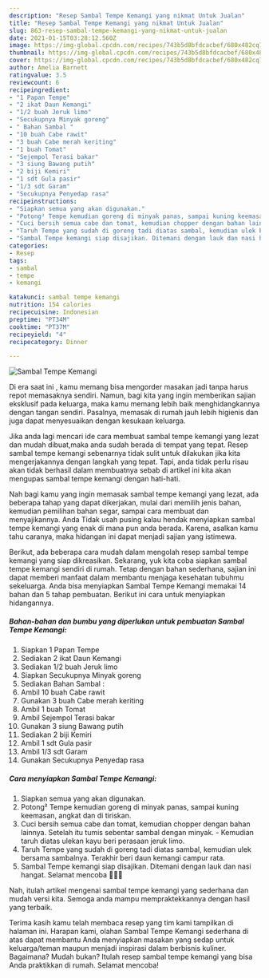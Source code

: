 ```yaml
---
description: "Resep Sambal Tempe Kemangi yang nikmat Untuk Jualan"
title: "Resep Sambal Tempe Kemangi yang nikmat Untuk Jualan"
slug: 863-resep-sambal-tempe-kemangi-yang-nikmat-untuk-jualan
date: 2021-01-15T03:28:12.560Z
image: https://img-global.cpcdn.com/recipes/743b5d8bfdcacbef/680x482cq70/sambal-tempe-kemangi-foto-resep-utama.jpg
thumbnail: https://img-global.cpcdn.com/recipes/743b5d8bfdcacbef/680x482cq70/sambal-tempe-kemangi-foto-resep-utama.jpg
cover: https://img-global.cpcdn.com/recipes/743b5d8bfdcacbef/680x482cq70/sambal-tempe-kemangi-foto-resep-utama.jpg
author: Amelia Barnett
ratingvalue: 3.5
reviewcount: 6
recipeingredient:
- "1 Papan Tempe"
- "2 ikat Daun Kemangi"
- "1/2 buah Jeruk limo"
- "Secukupnya Minyak goreng"
- " Bahan Sambal "
- "10 buah Cabe rawit"
- "3 buah Cabe merah keriting"
- "1 buah Tomat"
- "Sejempol Terasi bakar"
- "3 siung Bawang putih"
- "2 biji Kemiri"
- "1 sdt Gula pasir"
- "1/3 sdt Garam"
- "Secukupnya Penyedap rasa"
recipeinstructions:
- "Siapkan semua yang akan digunakan."
- "Potong² Tempe kemudian goreng di minyak panas, sampai kuning keemasan, angkat dan di tiriskan."
- "Cuci bersih semua cabe dan tomat, kemudian chopper dengan bahan lainnya. Setelah itu tumis sebentar sambal dengan minyak.  Kemudian taruh diatas ulekan kayu beri perasaan jeruk limo."
- "Taruh Tempe yang sudah di goreng tadi diatas sambal, kemudian ulek bersama sambalnya. Terakhir beri daun kemangi campur rata."
- "Sambal Tempe kemangi siap disajikan. Ditemani dengan lauk dan nasi hangat. Selamat mencoba 🥰🥰🥰"
categories:
- Resep
tags:
- sambal
- tempe
- kemangi

katakunci: sambal tempe kemangi 
nutrition: 154 calories
recipecuisine: Indonesian
preptime: "PT34M"
cooktime: "PT37M"
recipeyield: "4"
recipecategory: Dinner

---
```



![Sambal Tempe Kemangi](https://img-global.cpcdn.com/recipes/743b5d8bfdcacbef/680x482cq70/sambal-tempe-kemangi-foto-resep-utama.jpg)

Di era  saat ini , kamu memang bisa mengorder masakan jadi tanpa harus repot memasaknya sendiri. Namun, bagi kita yang ingin memberikan sajian eksklusif pada keluarga, maka kamu memang lebih baik menghidangkannya dengan tangan sendiri. Pasalnya, memasak di rumah jauh lebih higienis dan juga dapat menyesuaikan dengan kesukaan keluarga.

Jika anda lagi mencari ide cara membuat sambal tempe kemangi yang lezat dan mudah dibuat,maka anda sudah berada di tempat yang tepat. Resep sambal tempe kemangi  sebenarnya tidak sulit untuk dilakukan jika kita mengerjakannya dengan langkah yang tepat. Tapi, anda tidak perlu risau akan tidak berhasil dalam membuatnya 
sebab di artikel ini kita akan mengupas sambal tempe kemangi dengan hati-hati.  



Nah bagi kamu yang ingin memasak sambal tempe kemangi yang lezat, ada beberapa tahap yang dapat dikerjakan, mulai dari memilih jenis bahan, kemudian pemilihan bahan segar, sampai cara membuat dan menyajikannya. Anda Tidak usah pusing kalau hendak menyiapkan sambal tempe kemangi yang enak di mana pun anda berada. Karena, asalkan kamu  tahu caranya, maka hidangan ini dapat menjadi sajian yang istimewa.

Berikut, ada beberapa cara mudah dalam mengolah resep sambal tempe kemangi yang siap dikreasikan. Sekarang, yuk kita coba siapkan sambal tempe kemangi sendiri di rumah. Tetap dengan bahan sederhana, sajian ini dapat memberi manfaat dalam membantu menjaga kesehatan tubuhmu sekeluarga. Anda bisa menyiapkan Sambal Tempe Kemangi memakai 14 bahan dan 5 tahap pembuatan. Berikut ini cara untuk menyiapkan hidangannya.

<!--inarticleads1-->

##### Bahan-bahan dan bumbu yang diperlukan untuk pembuatan Sambal Tempe Kemangi:

1. Siapkan 1 Papan Tempe
1. Sediakan 2 ikat Daun Kemangi
1. Sediakan 1/2 buah Jeruk limo
1. Siapkan Secukupnya Minyak goreng
1. Sediakan  Bahan Sambal :
1. Ambil 10 buah Cabe rawit
1. Gunakan 3 buah Cabe merah keriting
1. Ambil 1 buah Tomat
1. Ambil Sejempol Terasi bakar
1. Gunakan 3 siung Bawang putih
1. Sediakan 2 biji Kemiri
1. Ambil 1 sdt Gula pasir
1. Ambil 1/3 sdt Garam
1. Gunakan Secukupnya Penyedap rasa




<!--inarticleads2-->

##### Cara menyiapkan Sambal Tempe Kemangi:

1. Siapkan semua yang akan digunakan.
1. Potong² Tempe kemudian goreng di minyak panas, sampai kuning keemasan, angkat dan di tiriskan.
1. Cuci bersih semua cabe dan tomat, kemudian chopper dengan bahan lainnya. Setelah itu tumis sebentar sambal dengan minyak.  - Kemudian taruh diatas ulekan kayu beri perasaan jeruk limo.
1. Taruh Tempe yang sudah di goreng tadi diatas sambal, kemudian ulek bersama sambalnya. Terakhir beri daun kemangi campur rata.
1. Sambal Tempe kemangi siap disajikan. Ditemani dengan lauk dan nasi hangat. Selamat mencoba 🥰🥰🥰




Nah, itulah artikel mengenai  sambal tempe kemangi  yang sederhana dan mudah versi kita. Semoga anda mampu mempraktekkannya dengan hasil yang terbaik. 

Terima kasih kamu telah membaca resep yang tim kami tampilkan di halaman ini. Harapan kami, olahan  Sambal Tempe Kemangi sederhana di atas dapat membantu Anda menyiapkan masakan yang sedap untuk keluarga/teman maupun menjadi inspirasi dalam berbisnis kuliner. Bagaimana? Mudah bukan? Itulah resep sambal tempe kemangi yang bisa Anda praktikkan di rumah. Selamat mencoba!

